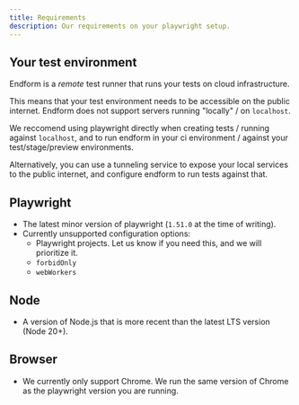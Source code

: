 ```yaml
---
title: Requirements
description: Our requirements on your playwright setup.
---
```


## Your test environment

Endform is a _remote_ test runner that runs your tests on cloud infrastructure.

This means that your test environment needs to be accessible on the public internet.
Endform does not support servers running "locally" / on `localhost`.

We reccomend using playwright directly when creating tests / running against `localhost`, and to run endform in your ci environment / against your test/stage/preview environments.

Alternatively, you can use a tunneling service to expose your local services to the public internet, and configure endform to run tests against that.

## Playwright

- The latest minor version of playwright (`1.51.0` at the time of writing).
- Currently unsupported configuration options:
  - Playwright projects. Let us know if you need this, and we will prioritize it.
  - `forbidOnly`
  - `webWorkers`

## Node

- A version of Node.js that is more recent than the latest LTS version (Node 20+).

## Browser

- We currently only support Chrome. We run the same version of Chrome as the playwright version you are running.

